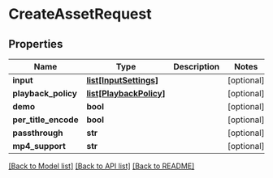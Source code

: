 # CreateAssetRequest

## Properties
Name | Type | Description | Notes
------------ | ------------- | ------------- | -------------
**input** | [**list[InputSettings]**](InputSettings.md) |  | [optional] 
**playback_policy** | [**list[PlaybackPolicy]**](PlaybackPolicy.md) |  | [optional] 
**demo** | **bool** |  | [optional] 
**per_title_encode** | **bool** |  | [optional] 
**passthrough** | **str** |  | [optional] 
**mp4_support** | **str** |  | [optional] 

[[Back to Model list]](../README.md#documentation-for-models) [[Back to API list]](../README.md#documentation-for-api-endpoints) [[Back to README]](../README.md)


